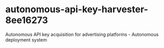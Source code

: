 # autonomous-api-key-harvester-8ee16273
Autonomous API key acquisition for advertising platforms - Autonomous deployment system
